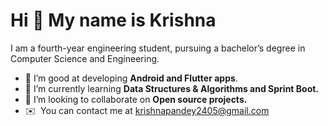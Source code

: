 Hi 👋 My name is Krishna
========================

I am a fourth-year engineering student, pursuing a bachelor’s degree in Computer Science and Engineering.

* 📱 I’m good at developing **Android and Flutter apps**.
* 🌱 I’m currently learning **Data Structures & Algorithms and Sprint Boot.**
* 🤝 I’m looking to collaborate on **Open source projects.**
* ✉️  You can contact me at [krishnapandey2405@gmail.com](mailto:krishnapandey2405@gmail.com)

